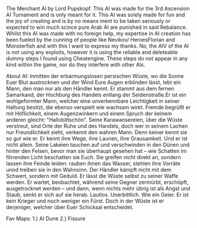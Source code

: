 The Merchant AI by Lord Pupskopf. 
This AI was made for the 3rd Ascension AI Turnament and is only meant for it. 
This AI was solely made for fun and the joy of creating and is by no means ment to be taken seriously or expected to win much scince pure Arab AI are punished in said Rebalance. 
Whilst this AI was made with no foreign help, my expertise in AI creation has been fueled by the cunning of people like Nevikov/ HeroesFlorian and Monsterfish and with this I want to express my thanks. 
No, the AIV of the AI is not using any exploits, however it is using the reliable and deleteable dummy steps I found using Cheatengine. These steps do not appear in any kind within the game, nor do they interfere with other AIs.

About AI:
Inmitten der erbarmungslosen persischen Wüste, wo die Sonne Euer Blut austrocknen und der Wind Eure Augen erblinden lässt, lebt ein Mann, den man nur als den Händler kennt.
Er stammt aus dem fernen Samarkand, der Hochburg des Handels entlang der Seidenstraße.Er ist ein wohlgeformter Mann, welcher eine unverkennbare Leichtigkeit in seiner Haltung besitzt, die ebenso verspielt wie wachsam wirkt. Fremde begrüßt er mit Höflichkeit, einem Augenzwinkern und einem Spruch der keinem anderen gleicht: "Hallobittschön". 
Seine Karawansereien, über die Wüste verstreut, sind Orte der Ruhe und des Handels, doch wer in seinem Lachen nur Freundlichkeit sieht, verkennt den wahren Mann. Denn keiner kennt sie so gut wie er. Er kennt ihre Wege, ihre Launen, ihre Grausamkeit.
Und er ist nicht allein. Seine Lakeien tauchen auf und verschwinden in den Dünen und hinter den Felsen, bevor man sie überhaupt gesehen hat – wie Schatten im flirrenden Licht beschatten sie Euch. Sie greifen nicht direkt an, sondern lassen ihre Feinde leiden: rauben ihnen das Wasser, stehlen ihre Vorräte unnd treiben sie in den Wahnsinn.
Der Händler kämpft nicht mit dem Schwert, sondern mit Geduld. Er lässt die Wüste selbst zu seiner Waffe werden. Er wartet, beobachtet, während seine Gegner zermürbt, erschöpft, ausgetrocknet werden – und dann, wenn nichts mehr übrig ist als Angst und Staub, senkt er sich auf sie herab. Lautlos. Unerbittlich. Wie ein Geier.
Er ist kein Krieger und noch weniger ein Fürst. Doch in der Wüste ist er derjeniger, welcher über Euer Schicksal entscheidet.

Fav Maps:
1.) AI Dune 
2.) Fissure

